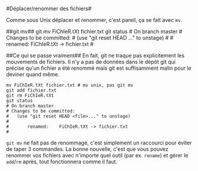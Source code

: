 #Déplacer/renommer des fichiers#

Comme sous Unix déplacer et renommer, c'est pareil, ça se fait avec `mv`.

##git mv##
    git mv FiChIeR.tXt fichier.txt
    git status
    # On branch master
    # Changes to be committed:
    #   (use "git reset HEAD <file>..." to unstage)
    #
    #       renamed:    FiChIeR.tXt -> fichier.txt
    #

##Ce qui se passe vraiment##
En fait, git ne traque pas explicitement les mouvements de fichiers. Il n'y a pas de données dans le dépôt git qui précise qu'un fichier a été renommé mais git est suffisamment malin pour le deviner quand même.

    mv FiChIeR.tXt fichier.txt # mv unix, pas git mv
    git add fichier.txt
    git rm FiChIeR.tXt
    git status
    # On branch master
    # Changes to be committed:
    #   (use "git reset HEAD <file>..." to unstage)
    #
    #       renamed:    FiChIeR.tXt -> fichier.txt
    #

`git mv` ne fait pas de renommage, c'est simplement un raccourci pour éviter de taper 3 commandes. La bonne nouvelle, c'est que vous pouvez renommer vos fichiers avec n'importe quel outil (par ex. `rename`) et gérer le `add`/`rm` après, tout fonctionnera comme il faut.
